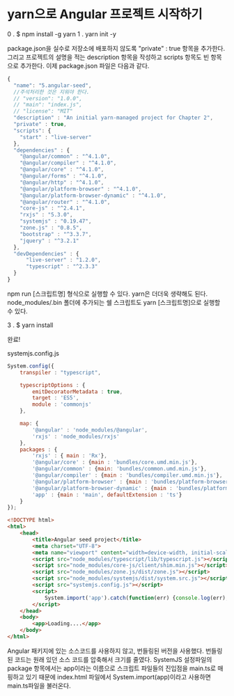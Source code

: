  # yarn으로 Angular 프로젝트 시작하기
 0 . $ npm install -g yarn
 1 . yarn init -y

package.json을 실수로 저장소에 배포하지 않도록 "private" : true 항목을 추가한다.
그리고 프로젝트의 설명을 적는 description 항목을 작성하고 scripts 항목도 빈 항목으로 추가한다. 이제 package.json 파일은 다음과 같다.
```js
{
  "name": "5.angular-seed",
  //주석처리한 것은 지워야 한다.
  // "version": "1.0.0",
  // "main": "index.js",
  // "license": "MIT"
  "description" : "An initial yarn-managed project for Chapter 2",
  "private" : true,
  "scripts": {
    "start" : "live-server"
  },
  "dependencies" : {
    "@angular/common" : "^4.1.0",
    "@angular/compiler" : "^4.1.0",
    "@angular/core" : "^4.1.0",
    "@angular/forms" : "^4.1.0",
    "@angular/http" : "^4.1.0",
    "@angular/platform-browser" : "^4.1.0",
    "@angular/platform-browser-dynamic" : "^4.1.0",
    "@angular/router" : "^4.1.0",
    "core-js" : "^2.4.1",
    "rxjs" : "5.3.0",
    "systemjs" : "0.19.47",
    "zone.js" : "0.8.5",
    "bootstrap" : "^3.3.7",
    "jquery" : "^3.2.1"
  },
  "devDependencies" : {
      "live-server" : "1.2.0",
      "typescript" : "^2.3.3"
  }
}
```
npm run \[스크립트명] 형식으로 실행할 수 있다.
yarn은 더더욱 생략해도 된다. node_modules/.bin 폴더에 추가되는 쉘 스크립트도 yarn \[스크립트명]으로 실행할 수 있다.

3 . $ yarn install

완료!

systemjs.config.js
```js
System.config({
    transpiler : "typescript",

    typescriptOptions : {
        emitDecoratorMetadata : true,
        target : 'ES5',
        module : 'commonjs'
    },

    map: {
        '@angular' : 'node_modules/@angular',
        'rxjs' : 'node_modules/rxjs'
    },
    packages : {
        'rxjs' : { main : 'Rx'},
        '@angular/core' : {main : 'bundles/core.umd.min.js'},
        '@angular/common' : {main: 'bundles/common.umd.min.js'},
        '@angular/compiler' : {main : 'bundles/compiler.umd.min.js'},
        '@angular/platform-browser' : {main : 'bundles/platform-browser.umd.min.js'},
        '@angular/platform-browser-dynamic' : {main : 'bundles/platform-browser-dynamic.umd.min.js'},
        'app' : {main : 'main', defaultExtension : 'ts'}
    }
});
```

```html
<!DOCTYPE html>
<html>
    <head>
        <title>Angular seed project</title>
        <meta charset="UTF-8">
        <meta name="viewport" content="width=device-width, initial-scale=1">
        <script src="node_modules/typescript/lib/typescript.js"></script>
        <script src="node_modules/core-js/client/shim.min.js"></script>
        <script src="node_modules/zone.js/dist/zone.js"></script>
        <script src="node_modules/systemjs/dist/system.src.js"></script>
        <script src="systemjs.config.js"></script>
        <script>
            System.import('app').catch(function(err) {console.log(err);});
        </script>
    </head>
    <body>
        <app>Loading....</app>
    </body>
</html> 
```



Angular 패키지에 있는 소스코드를 사용하지 않고, 번들링된 버전을 사용했다. 번들링된 코드는 원래 있던 소스 코드를 압축해서 크기를 줄였다.
SystemJS 설정파일의 package 항목에서는 app이라는 이름으로 스크립트 파일들의 진입점을 main.ts로 매핑하고 있기 때문에 index.html 파일에서 System.import(app)이라고 사용하면 main.ts파일을 불러온다.